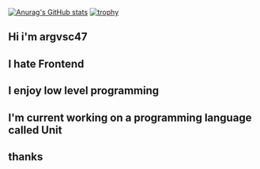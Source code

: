 [![Anurag's GitHub stats](https://github-readme-stats.vercel.app/api?username=argvsc47&theme=radical&show_icons=true)](https://github.com/anuraghazra/github-readme-stats)
[![trophy](https://github-profile-trophy.vercel.app/?username=argvsc47&theme=radical)](https://github.com/ryo-ma/github-profile-trophy)

## Hi i'm argvsc47
## I hate Frontend
## I enjoy low level programming
## I'm current working on a programming language called Unit
## thanks
